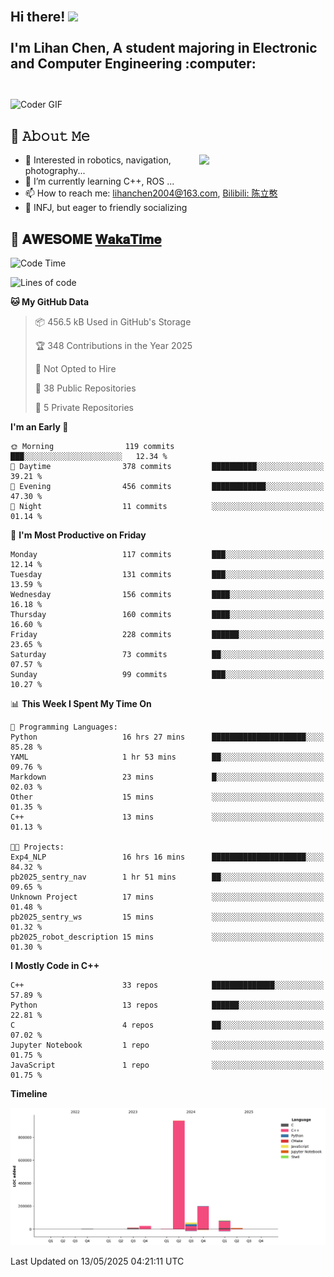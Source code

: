 <h2 align="left">
 <abc>
  <br>Hi there! <img src="https://user-images.githubusercontent.com/42378118/110234147-e3259600-7f4e-11eb-95be-0c4047144dea.gif" width="30"><br>
  <br> I'm Lihan Chen, A student majoring in Electronic and Computer Engineering :computer:<br>
  <br>
 </abc>
</h2>

<img align="center" src="https://media.giphy.com/media/SWoSkN6DxTszqIKEqv/giphy.gif" alt="Coder GIF" width="500">

## :book: 𝙰𝚋𝚘𝚞𝚝 𝙼𝚎

<img align="right" width="40%" src="https://github-readme-stats.vercel.app/api?username=LihanChen2004&show_icons=true&icon_color=CE1D2D&text_color=718096&bg_color=ffffff&hide_title=true" />

- 🌟 Interested in robotics, navigation, photography...
- 🌱 I’m currently learning C++, ROS ... 
- 📫 How to reach me: lihanchen2004@163.com, [Bilibili: 陈立憨](https://space.bilibili.com/170786212)
- 👯 INFJ, but eager to friendly socializing

## 📜 𝐀𝐖𝐄𝐒𝐎𝐌𝐄 [𝐖𝐚𝐤𝐚𝐓𝐢𝐦𝐞](https://github.com/anmol098/waka-readme-stats)

<!--START_SECTION:waka-->
![Code Time](http://img.shields.io/badge/Code%20Time-1%2C087%20hrs%2044%20mins-blue)

![Lines of code](https://img.shields.io/badge/From%20Hello%20World%20I%27ve%20Written-1.3%20million%20lines%20of%20code-blue)

**🐱 My GitHub Data** 

> 📦 456.5 kB Used in GitHub's Storage 
 > 
> 🏆 348 Contributions in the Year 2025
 > 
> 🚫 Not Opted to Hire
 > 
> 📜 38 Public Repositories 
 > 
> 🔑 5 Private Repositories 
 > 
**I'm an Early 🐤** 

```text
🌞 Morning                119 commits         ███░░░░░░░░░░░░░░░░░░░░░░   12.34 % 
🌆 Daytime                378 commits         ██████████░░░░░░░░░░░░░░░   39.21 % 
🌃 Evening                456 commits         ████████████░░░░░░░░░░░░░   47.30 % 
🌙 Night                  11 commits          ░░░░░░░░░░░░░░░░░░░░░░░░░   01.14 % 
```
📅 **I'm Most Productive on Friday** 

```text
Monday                   117 commits         ███░░░░░░░░░░░░░░░░░░░░░░   12.14 % 
Tuesday                  131 commits         ███░░░░░░░░░░░░░░░░░░░░░░   13.59 % 
Wednesday                156 commits         ████░░░░░░░░░░░░░░░░░░░░░   16.18 % 
Thursday                 160 commits         ████░░░░░░░░░░░░░░░░░░░░░   16.60 % 
Friday                   228 commits         ██████░░░░░░░░░░░░░░░░░░░   23.65 % 
Saturday                 73 commits          ██░░░░░░░░░░░░░░░░░░░░░░░   07.57 % 
Sunday                   99 commits          ███░░░░░░░░░░░░░░░░░░░░░░   10.27 % 
```


📊 **This Week I Spent My Time On** 

```text
💬 Programming Languages: 
Python                   16 hrs 27 mins      █████████████████████░░░░   85.28 % 
YAML                     1 hr 53 mins        ██░░░░░░░░░░░░░░░░░░░░░░░   09.76 % 
Markdown                 23 mins             █░░░░░░░░░░░░░░░░░░░░░░░░   02.03 % 
Other                    15 mins             ░░░░░░░░░░░░░░░░░░░░░░░░░   01.35 % 
C++                      13 mins             ░░░░░░░░░░░░░░░░░░░░░░░░░   01.13 % 

🐱‍💻 Projects: 
Exp4_NLP                 16 hrs 16 mins      █████████████████████░░░░   84.32 % 
pb2025_sentry_nav        1 hr 51 mins        ██░░░░░░░░░░░░░░░░░░░░░░░   09.65 % 
Unknown Project          17 mins             ░░░░░░░░░░░░░░░░░░░░░░░░░   01.48 % 
pb2025_sentry_ws         15 mins             ░░░░░░░░░░░░░░░░░░░░░░░░░   01.32 % 
pb2025_robot_description 15 mins             ░░░░░░░░░░░░░░░░░░░░░░░░░   01.30 % 
```

**I Mostly Code in C++** 

```text
C++                      33 repos            ██████████████░░░░░░░░░░░   57.89 % 
Python                   13 repos            ██████░░░░░░░░░░░░░░░░░░░   22.81 % 
C                        4 repos             ██░░░░░░░░░░░░░░░░░░░░░░░   07.02 % 
Jupyter Notebook         1 repo              ░░░░░░░░░░░░░░░░░░░░░░░░░   01.75 % 
JavaScript               1 repo              ░░░░░░░░░░░░░░░░░░░░░░░░░   01.75 % 
```



**Timeline**

![Lines of Code chart](https://raw.githubusercontent.com/LihanChen2004/LihanChen2004/main/assets/bar_graph.png)


 Last Updated on 13/05/2025 04:21:11 UTC
<!--END_SECTION:waka-->

<!--
**LihanChen2004/LihanChen2004** is a ✨ _special_ ✨ repository because its `README.md` (this file) appears on your GitHub profile.

Here are some ideas to get you started:

- 🔭 I’m currently working on ...
- 🌱 I’m currently learning ...
- 👯 I’m looking to collaborate on ...
- 🤔 I’m looking for help with ...
- 💬 Ask me about ...
- 📫 How to reach me: ...
- 😄 Pronouns: ...
- ⚡ Fun fact: ...
-->
